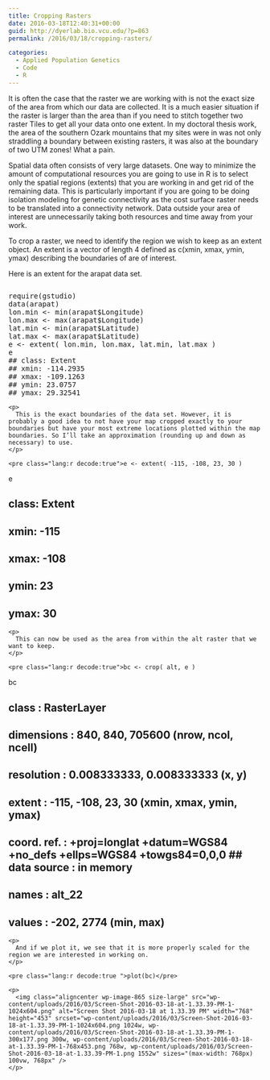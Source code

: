```yaml
---
title: Cropping Rasters
date: 2016-03-18T12:40:31+00:00
guid: http://dyerlab.bio.vcu.edu/?p=863
permalink: /2016/03/18/cropping-rasters/

categories:
  - Applied Population Genetics
  - Code
  - R
---
```

It is often the case that the raster we are working with is not the exact size of the area from which our data are collected. It is a much easier situation if the raster is larger than the area than if you need to stitch together two raster Tiles to get all your data onto one extent. In my doctoral thesis work, the area of the southern Ozark mountains that my sites were in was not only straddling a boundary between existing rasters, it was also at the boundary of two UTM zones! What a pain.

<!--more-->

Spatial data often consists of very large datasets. One way to minimize the amount of computational resources you are going to use in R is to select only the spatial regions (extents) that you are working in and get rid of the remaining data. This is particularly important if you are going to be doing isolation modeling for genetic connectivity as the cost surface raster needs to be translated into a connectivity network. Data outside your area of interest are unnecessarily taking both resources and time away from your work.

To crop a raster, we need to identify the region we wish to keep as an extent object. An extent is a vector of length 4 defined as <span class="lang:r decode:true crayon-inline ">c(xmin, xmax, ymin, ymax)</span>  describing the boundaries of are of interest.

Here is an extent for the arapat data set.

<div class="layoutArea">
  <div class="column">
    <pre class="lang:r decode:true">require(gstudio)
data(arapat)
lon.min <- min(arapat$Longitude)
lon.max <- max(arapat$Longitude)
lat.min <- min(arapat$Latitude)
lat.max <- max(arapat$Latitude)
e <- extent( lon.min, lon.max, lat.min, lat.max )
e
## class: Extent
## xmin: -114.2935
## xmax: -109.1263
## ymin: 23.0757
## ymax: 29.32541</pre>
    
    <p>
      This is the exact boundaries of the data set. However, it is probably a good idea to not have your map cropped exactly to your boundaries but have your most extreme locations plotted within the map boundaries. So I’ll take an approximation (rounding up and down as necessary) to use.
    </p>
    
    <pre class="lang:r decode:true">e <- extent( -115, -108, 23, 30 )
e
## class: Extent
## xmin: -115
## xmax: -108
## ymin: 23
## ymax: 30</pre>
    
    <p>
      This can now be used as the area from within the alt raster that we want to keep.
    </p>
    
    <pre class="lang:r decode:true">bc <- crop( alt, e )
bc
## class : RasterLayer
## dimensions : 840, 840, 705600 (nrow, ncol, ncell)
## resolution : 0.008333333, 0.008333333 (x, y)
## extent : -115, -108, 23, 30 (xmin, xmax, ymin, ymax)
## coord. ref. : +proj=longlat +datum=WGS84 +no_defs +ellps=WGS84 +towgs84=0,0,0 ## data source : in memory
## names : alt_22
## values : -202, 2774 (min, max)</pre>
    
    <p>
      And if we plot it, we see that it is more properly scaled for the region we are interested in working on.
    </p>
    
    <pre class="lang:r decode:true ">plot(bc)</pre>
    
    <p>
      <img class="aligncenter wp-image-865 size-large" src="wp-content/uploads/2016/03/Screen-Shot-2016-03-18-at-1.33.39-PM-1-1024x604.png" alt="Screen Shot 2016-03-18 at 1.33.39 PM" width="768" height="453" srcset="wp-content/uploads/2016/03/Screen-Shot-2016-03-18-at-1.33.39-PM-1-1024x604.png 1024w, wp-content/uploads/2016/03/Screen-Shot-2016-03-18-at-1.33.39-PM-1-300x177.png 300w, wp-content/uploads/2016/03/Screen-Shot-2016-03-18-at-1.33.39-PM-1-768x453.png 768w, wp-content/uploads/2016/03/Screen-Shot-2016-03-18-at-1.33.39-PM-1.png 1552w" sizes="(max-width: 768px) 100vw, 768px" />
    </p>
  </div>
</div>